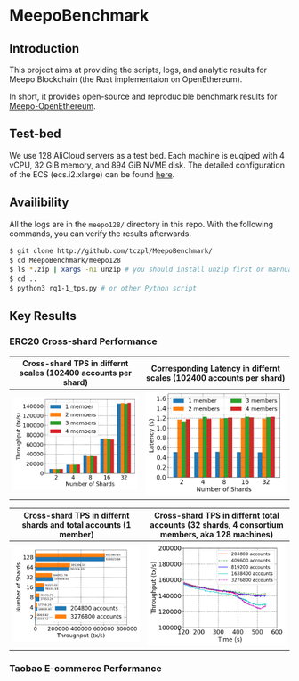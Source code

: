 # MeepoBenchmark


## Introduction

This project aims at providing the scripts, logs, and analytic results for Meepo Blockchain (the Rust implementaion on OpenEthereum).

In short, it provides open-source and reproducible benchmark results for [Meepo-OpenEthereum](https://github.com/InPlusLab/Meepo).

## Test-bed

We use 128 AliCloud servers as a test bed. Each machine is euqiped with 4 vCPU, 32 GiB memory, and 894 GiB NVME disk. The detailed configuration of the ECS (ecs.i2.xlarge) can be found [here](https://help.aliyun.com/document_detail/25378.html?spm=5176.2020520101.help.dexternal.73954df5vwQcgq#i2).

## Availibility

All the logs are in the `meepo128/` directory in this repo.
With the following commands, you can verify the results afterwards.

```bash
$ git clone http://github.com/tczpl/MeepoBenchmark/
$ cd MeepoBenchmark/meepo128
$ ls *.zip | xargs -n1 unzip # you should install unzip first or mannualy unzip
$ cd .. 
$ python3 rq1-1_tps.py # or other Python script
```

## Key Results

### ERC20 Cross-shard Performance
|  Cross-shard TPS in differnt scales (102400 accounts per shard)    |  Corresponding Latency in differnt scales (102400 accounts per shard)    |
|  ----  | ----  |
| ![image](png/rq1-1_tps.png)  | ![image](png/rq1-1_latency.png) |


|  Cross-shard TPS in differnt shards and total accounts (1 member) | Cross-shard TPS in differnt total accounts (32 shards, 4 consortium members, aka 128 machines)    |
|  ----  | ----  |
| ![image](png/rq1-3_shardtps.png)  | ![image](png/rq1-3_accounttps.png) |



### Taobao E-commerce Performance






